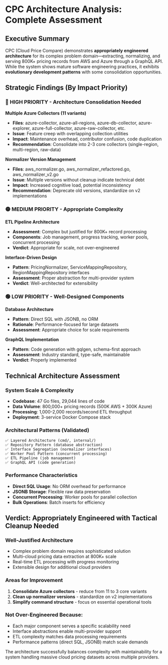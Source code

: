 # CPC Architecture Analysis: Complete Assessment

## Executive Summary

CPC (Cloud Price Compare) demonstrates **appropriately engineered architecture** for its complex problem domain—extracting, normalizing, and serving 800K+ pricing records from AWS and Azure through a GraphQL API. While the system shows mature software engineering practices, it exhibits **evolutionary development patterns** with some consolidation opportunities.

## Strategic Findings (By Impact Priority)

### 🔴 **HIGH PRIORITY - Architecture Consolidation Needed**

**Multiple Azure Collectors (11 variants)**
- **Files**: azure-collector, azure-all-regions, azure-db-collector, azure-explorer, azure-full-collector, azure-raw-collector, etc.
- **Issue**: Feature creep with overlapping collection utilities
- **Impact**: Maintenance overhead, contributor confusion, code duplication
- **Recommendation**: Consolidate into 2-3 core collectors (single-region, multi-region, raw-data)

**Normalizer Version Management**
- **Files**: aws_normalizer.go, aws_normalizer_refactored.go, aws_normalizer_v2.go
- **Issue**: Multiple versions without cleanup indicate technical debt
- **Impact**: Increased cognitive load, potential inconsistency
- **Recommendation**: Deprecate old versions, standardize on v2 implementations

### 🟡 **MEDIUM PRIORITY - Appropriate Complexity**

**ETL Pipeline Architecture**
- **Assessment**: Complex but justified for 800K+ record processing
- **Components**: Job management, progress tracking, worker pools, concurrent processing
- **Verdict**: Appropriate for scale, not over-engineered

**Interface-Driven Design**
- **Pattern**: PricingNormalizer, ServiceMappingRepository, RegionMappingRepository interfaces
- **Assessment**: Proper abstraction for multi-provider system
- **Verdict**: Well-architected for extensibility

### 🟢 **LOW PRIORITY - Well-Designed Components**

**Database Architecture**
- **Pattern**: Direct SQL with JSONB, no ORM
- **Rationale**: Performance-focused for large datasets
- **Assessment**: Appropriate choice for scale requirements

**GraphQL Implementation**
- **Pattern**: Code generation with gqlgen, schema-first approach
- **Assessment**: Industry standard, type-safe, maintainable
- **Verdict**: Properly implemented

## Technical Architecture Assessment

### **System Scale & Complexity**
- **Codebase**: 47 Go files, 29,044 lines of code
- **Data Volume**: 800,000+ pricing records (500K AWS + 300K Azure)
- **Processing**: 1,000-2,000 records/second ETL throughput
- **Deployment**: 3-service Docker Compose stack

### **Architectural Patterns (Validated)**
```
✅ Layered Architecture (cmd/, internal/)
✅ Repository Pattern (database abstraction)
✅ Interface Segregation (normalizer interfaces)  
✅ Worker Pool Pattern (concurrent processing)
✅ ETL Pipeline (job management)
✅ GraphQL API (code generation)
```

### **Performance Characteristics**
- **Direct SQL Usage**: No ORM overhead for performance
- **JSONB Storage**: Flexible raw data preservation
- **Concurrent Processing**: Worker pools for parallel collection
- **Bulk Operations**: Batch inserts for efficiency

## Verdict: **Appropriately Engineered with Tactical Cleanup Needed**

### **Well-Justified Architecture**
- Complex problem domain requires sophisticated solution
- Multi-cloud pricing data extraction at 800K+ scale
- Real-time ETL processing with progress monitoring
- Extensible design for additional cloud providers

### **Areas for Improvement**
1. **Consolidate Azure collectors** - reduce from 11 to 3 core variants
2. **Clean up normalizer versions** - standardize on v2 implementations
3. **Simplify command structure** - focus on essential operational tools

### **Not Over-Engineered Because:**
- Each major component serves a specific scalability need
- Interface abstractions enable multi-provider support
- ETL complexity matches data processing requirements
- Performance patterns (direct SQL, JSONB) match scale demands

The architecture successfully balances complexity with maintainability for a system handling massive cloud pricing datasets across multiple providers.